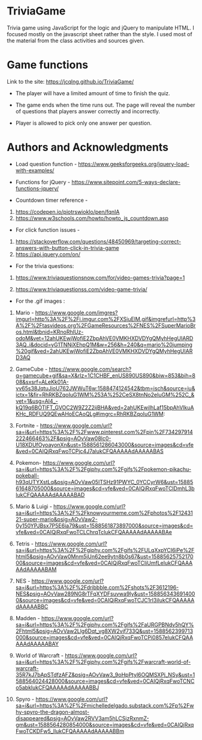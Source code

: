 # TriviaGame
Trivia game using JavaScript for the logic and jQuery to manipulate HTML. I focused mostly on the javascript sheet rather than the style. I used most of the material from the class activities and sources given. 

# Game functions 
Link to the site: https://jcqlng.github.io/TriviaGame/

 * The player will have a limited amount of time to finish the quiz. 

  * The game ends when the time runs out. The page will reveal the number of questions that players answer correctly and incorrectly.

* Player is allowed to pick only one answer per question.

# Authors and Acknowledgments 
* Load question function - https://www.geeksforgeeks.org/jquery-load-with-examples/

* Functions for jQuery - https://www.sitepoint.com/5-ways-declare-functions-jquery/ 

* Countdown timer reference - 
1. https://codepen.io/piotrswioklo/pen/fqnIA 
2. https://www.w3schools.com/howto/howto_js_countdown.asp

* For click function issues - 
1. https://stackoverflow.com/questions/48450969/targeting-correct-answers-with-button-click-in-trivia-game
2. https://api.jquery.com/on/

* For the trivia questions:
1. https://www.triviaquestionsnow.com/for/video-games-trivia?page=1

2. https://www.triviaquestionss.com/video-game-trivia/ 

* For the .gif images : 
1. Mario - https://www.google.com/imgres?imgurl=http%3A%2F%2Fi.imgur.com%2FXSiuElM.gif&imgrefurl=http%3A%2F%2Ftasvideos.org%2FGameResources%2FNES%2FSuperMarioBros.html&tbnid=KRnoRhIUz-odoM&vet=12ahUKEwjWofiE2ZbpAhVE0VMKHXDVDYgQMyhHegUIARD3AQ..i&docid=yG1TNNiXEhpQ1M&w=256&h=240&q=mario%20jumping%20gif&ved=2ahUKEwjWofiE2ZbpAhVE0VMKHXDVDYgQMyhHegUIARD3AQ 

2. GameCube - https://www.google.com/search?q=gamecube+gif&sa=X&rlz=1C1CHBF_enUS890US890&biw=853&bih=808&sxsrf=ALeKk01A-vv65s38JqtuJioU762JWWuT6w:1588474124542&tbm=isch&source=iu&ictx=1&fir=RhRKBZqoIuG1WM%253A%252CeSX8tnNo2eIuGM%252C_&vet=1&usg=AI4_-kQ19q6BOTlFT_GVOC2W9Z2Z2ijBHA&ved=2ahUKEwilhLaf15bpAhVlkuAKHc_RDFUQ9QEwAHoECAoQLg#imgrc=RhRKBZqoIuG1WM: 

3. Fortnite - https://www.google.com/url?sa=i&url=https%3A%2F%2Fwww.pinterest.com%2Fpin%2F734297914222466463%2F&psig=AOvVaw08lc0-U18XDUfOyoayonXn&ust=1588561286043000&source=images&cd=vfe&ved=0CAIQjRxqFwoTCPjc4J7alukCFQAAAAAdAAAAABAS

4. Pokemon- https://www.google.com/url?sa=i&url=https%3A%2F%2Fgiphy.com%2Fgifs%2Fpokemon-pikachu-pokeball-h93qUTYXstLq&psig=AOvVaw05ITSHz91PWYC_0YCCyrW6&ust=1588561648705000&source=images&cd=vfe&ved=0CAIQjRxqFwoTCIDmhL3blukCFQAAAAAdAAAAABAD

5. Mario & Luigi - https://www.google.com/url?sa=i&url=https%3A%2F%2Fknowyourmeme.com%2Fphotos%2F1243121-super-mario&psig=AOvVaw2-0y150YPJBsx7P5E6ia79&ust=1588561873897000&source=images&cd=vfe&ved=0CAIQjRxqFwoTCLChrqTclukCFQAAAAAdAAAAABAe

6. Tetris - https://www.google.com/url?sa=i&url=https%3A%2F%2Fgiphy.com%2Fgifs%2FULqXxpYCI6iPe%2Fhtml5&psig=AOvVaw0Mnm5jUn62ee9ytn8b0s67&ust=1588562575217000&source=images&cd=vfe&ved=0CAIQjRxqFwoTCIiUmfLelukCFQAAAAAdAAAAABAM

7. NES - https://www.google.com/url?sa=i&url=https%3A%2F%2Fdribbble.com%2Fshots%2F3612196-NES&psig=AOvVaw289NG8rTFqXYDFsuvwa9Iy&ust=1588563436914000&source=images&cd=vfe&ved=0CAIQjRxqFwoTCJC1rI3ilukCFQAAAAAdAAAAABBC

8. Madden - https://www.google.com/url?sa=i&url=https%3A%2F%2Fgiphy.com%2Fgifs%2FaURGPBNdv5hQY%2Fhtml5&psig=AOvVaw2Llg6Dqt_vg8XW2vjf733Q&ust=1588562399713000&source=images&cd=vfe&ved=0CAIQjRxqFwoTCPi0857elukCFQAAAAAdAAAAABAY

9. World of Warcraft - https://www.google.com/url?sa=i&url=https%3A%2F%2Fgiphy.com%2Fgifs%2Fwarcraft-world-of-warcraft-35R7kJ7bApSTdfzAFZ&psig=AOvVaw3_9oHpPtyl6OQMSXPj_NSy&ust=1588564024428000&source=images&cd=vfe&ved=0CAIQjRxqFwoTCNCo5abklukCFQAAAAAdAAAAABBJ

10. Spyro - https://www.google.com/url?sa=i&url=https%3A%2F%2Fmichelledelgado.substack.com%2Fp%2Fwhy-spyro-the-dragon-almost-disappeared&psig=AOvVaw2RVV3am5hLCSjzRxnmZ-gm&ust=1588564280854000&source=images&cd=vfe&ved=0CAIQjRxqFwoTCKDFw5_llukCFQAAAAAdAAAAABBm


